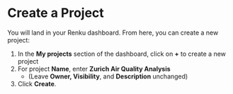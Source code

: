 # Create a Project

You will land in your Renku dashboard. From here, you can create a new project:

1. In the **My projects** section of the dashboard, click on **+** to create a new project
2. For project **Name**, enter **Zurich Air Quality Analysis**
    - (Leave **Owner, Visibility**, and **Description** unchanged)
3. Click **Create**.
